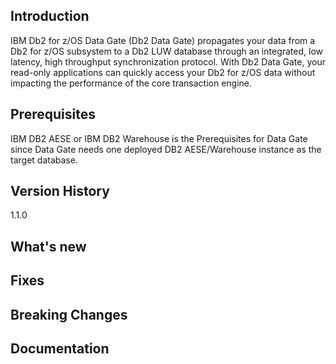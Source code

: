 ## Introduction

IBM Db2 for z/OS Data Gate (Db2 Data Gate) propagates your data from a Db2 for z/OS subsystem to a Db2 LUW database through an integrated, low latency, high throughput synchronization protocol. With Db2 Data Gate, your read-only applications can quickly access your Db2 for z/OS data without impacting the performance of the core transaction engine.

## Prerequisites
IBM DB2 AESE or IBM DB2 Warehouse is the Prerequisites for Data Gate since Data Gate needs one deployed DB2 AESE/Warehouse instance as the target database.

## Version History
1.1.0

## What's new

## Fixes

## Breaking Changes

## Documentation
